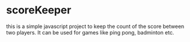 # scoreKeeper
this is a simple javascript project to keep the count of the score between two players.
It can be used for games like ping pong, badminton etc.

